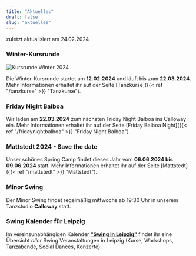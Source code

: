 ```yaml
---
title: "Aktuelles"
draft: false
slug: "aktuelles"
---
```


zuletzt aktualisiert am 24.02.2024

### Winter-Kursrunde
![Kursrunde Winter 2024](../slider_kurse_winter_2024.png)

Die Winter-Kursrunde startet am **12.02.2024** und läuft bis zum **22.03.2024**. Mehr Informationen erhaltet ihr auf der Seite [Tanzkurse]({{< ref "/tanzkurse" >}} "Tanzkurse").

### Friday Night Balboa
Wir laden am **22.03.2024** zum nächsten Friday Night Balboa ins Calloway ein. Mehr Informationen erhaltet ihr auf der Seite [Friday Balboa Night]({{< ref "/fridaynightbalboa" >}} "Friday Night Balboa").

### Mattstedt 2024 - Save the date
Unser schönes Spring Camp findet dieses Jahr vom **06.06.2024 bis 09.06.2024** statt. Mehr Informationen erhaltet ihr auf der Seite [Mattstedt]({{< ref "/mattstedt" >}} "Mattstedt").

### Minor Swing
Der Minor Swing findet regelmäßig mittwochs ab 19:30 Uhr in unserem Tanzstudio **Calloway** statt.

### Swing Kalender für Leipzig
Im vereinsunabhängigen Kalender [**"Swing in Leipzig"**](https://kalender.digital/0c529f4b4448ea55b992) findet ihr eine Übersicht *aller* Swing Veranstaltungen in Leipzig (Kurse, Workshops, Tanzabende, Social Dances, Konzerte).
